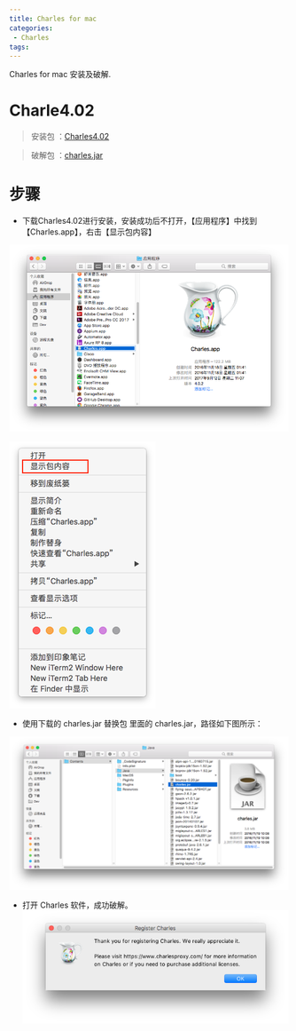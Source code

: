 ```yaml
---
title: Charles for mac
categories:
 - Charles
tags:
---
```


Charles for mac 安装及破解.

# Charle4.02 

> 安装包 ：[Charles4.02](https://github.com/hi2t/Blog.picture/blob/master/charles/Charles402.dmg?raw=true)

> 破解包 ：[charles.jar](https://github.com/hi2t/Blog.picture/blob/master/charles/charles.jar?raw=true)

# 步骤

* 下载Charles4.02进行安装，安装成功后不打开，【应用程序】中找到【Charles.app】，右击【显示包内容】

![charles.app](https://github.com/hi2t/Blog.picture/blob/master/charles/app.png?raw=true)

![get](https://github.com/hi2t/Blog.picture/blob/master/charles/get.png?raw=true)

* 使用下载的 charles.jar 替换包 里面的 charles.jar，路径如下图所示：

![charles.jar.png](https://github.com/hi2t/Blog.picture/blob/master/charles/charles.jar.png?raw=true)

* 打开 Charles 软件，成功破解。
![charles.jar.png](https://github.com/hi2t/Blog.picture/blob/master/charles/charles-registering.png?raw=true)

